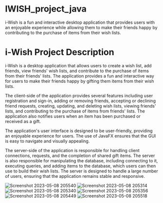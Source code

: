 # IWISH_project_java
 i-Wish is a fun and interactive desktop application that provides users with an enjoyable experience while allowing them to make their friends happy by contributing to the purchase of items from their wish lists.
 
# i-Wish Project Description

i-Wish is a desktop application that allows users to create a wish list, add friends, view friends' wish lists, and contribute to the purchase of items from their friends' lists. The application provides a fun and interactive way for users to make their friends happy by gifting them items from their wish lists.

The client-side of the application provides several features including user registration and sign-in, adding or removing friends, accepting or declining friend requests, creating, updating, and deleting wish lists, viewing friends' lists, and contributing to the purchase of items from friends' lists. The application also notifies users when an item has been purchased or received as a gift.

The application's user interface is designed to be user-friendly, providing an enjoyable experience for users. The use of JavaFX ensures that the GUI is easy to navigate and visually appealing.

The server-side of the application is responsible for handling client connections, requests, and the completion of shared gift items. The server is also responsible for manipulating the database, including connecting to it, executing queries, and adding items to the database, which users can then use to build their wish lists. The server is designed to handle a large number of users, ensuring that the application remains stable and responsive.

![Screenshot 2023-05-08 205540](https://user-images.githubusercontent.com/95180897/236897016-c4f65349-0f92-4e5e-99a5-e7102b5116fa.png)
![Screenshot 2023-05-08 205314](https://user-images.githubusercontent.com/95180897/236897022-b8566caa-455b-4a54-b28b-9ea1c9b2d1f5.png)
![Screenshot 2023-05-08 205340](https://user-images.githubusercontent.com/95180897/236897028-8a5a0bbc-b242-4c8d-b209-cdf65fd6e982.png)
![Screenshot 2023-05-08 205356](https://user-images.githubusercontent.com/95180897/236897037-d10db270-65bf-4cfa-a654-5c8f44e3b61a.png)
![Screenshot 2023-05-08 205449](https://user-images.githubusercontent.com/95180897/236897049-47bbd11f-5282-42f7-9a5a-8c0cf665c6b6.png)
![Screenshot 2023-05-08 205518](https://user-images.githubusercontent.com/95180897/236897058-22418f0e-ac0b-4b0a-9df1-d0b1ae17a1c7.png)
